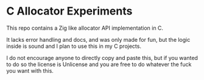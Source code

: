 # C Allocator Experiments

This repo contains a Zig like allocator API implementation in C.

It lacks error handling and docs, and was only made for fun, but the logic
inside is sound and I plan to use this in my C projects.

I do not encourage anyone to directly copy and paste this, but if you wanted to
do so the license is Unlicense and you are free to do whatever the fuck you
want with this.
